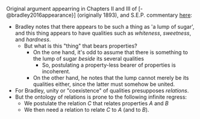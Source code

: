 
Original argument appearring in Chapters II and III of [-@bradley2016appearance}] (originally 1893), and S.E.P. commentary [here](https://plato.stanford.edu/entries/bradley-regress):

- Bradley notes that there appears to be such a thing as 'a lump of sugar', and this thing appears to have qualities such as *whiteness*, *sweetness*, and *hardness*.
  - But what is this "thing" that bears properties?
    - On the one hand, it's odd to assume that there is something to the lump of sugar *beside* its several qualities
        - So, postulating a property-less bearer of properties is incoherent.
    - On the other hand, he notes that the lump cannot merely be its qualities either, since the latter must somehow be united.
- For Bradley, unity or "coexistence" of qualities presupposes *relations*.
- But the ontology of relations is prone to the following infinite regress:
    - We postulate the relation $C$ that relates properties $A$ and $B$
    - We then need a relation to relate $C$ to $A$ (and to $B$).

